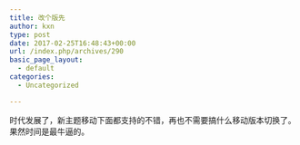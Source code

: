 ```yaml
---
title: 改个版先
author: kxn
type: post
date: 2017-02-25T16:48:43+00:00
url: /index.php/archives/290
basic_page_layout:
  - default
categories:
  - Uncategorized

---
```

时代发展了，新主题移动下面都支持的不错，再也不需要搞什么移动版本切换了。果然时间是最牛逼的。